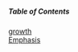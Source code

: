
##### Table of Contents  
[growth](https://github.com/mohammadsilwadi/reading-notes/blob/main/growth.md)  
[Emphasis](#emphasis)  

